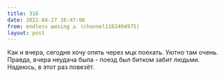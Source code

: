 ```yaml
---
title: 316
date: 2022-04-27 16:47:06
from: endless шизing ⍼ (channel1162404975)
layout: post
---
```


Как и вчера, сегодня хочу опять через мцк поехать. Уютно там очень. Правда, вчера неудача была - поезд был битком забит людьми.
Надеюсь, в этот раз повезёт.
